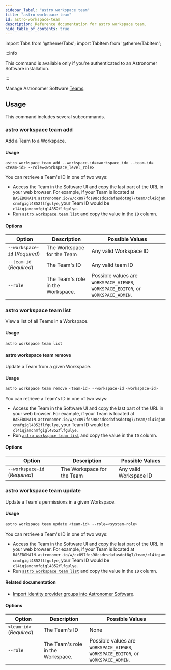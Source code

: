 ```yaml
---
sidebar_label: "astro workspace team"
title: "astro workspace team"
id: astro-workspace-team
description: Reference documentation for astro workspace team.
hide_table_of_contents: true
---
```


import Tabs from '@theme/Tabs';
import TabItem from '@theme/TabItem';

:::info  

This command is available only if you're authenticated to an Astronomer Software installation. 

:::

Manage Astronomer Software [Teams](https://docs.astronomer.io/software/import-idp-groups).

## Usage

This command includes several subcommands.

### astro workspace team add

Add a Team to a Workspace.

#### Usage

`astro workspace team add --workspace-id=<workspace_id> --team-id=<team-id> --role=<workspace_level_role>`

You can retrieve a Team's ID in one of two ways:

- Access the Team in the Software UI and copy the last part of the URL in your web browser. For example, if your Team is located at `BASEDOMAIN.astronomer.io/w/cx897fds98csdcsdafasdot8g7/team/cl4iqjamcnmfgigl4852flfgulye`, your Team ID would be `cl4iqjamcnmfgigl4852flfgulye`.
- Run [`astro workspace team list`](#astro-workspace-team-list) and copy the value in the `ID` column.

#### Options

| Option                        | Description                       | Possible Values                                                                   |
| ----------------------------- | --------------------------------- | --------------------------------------------------------------------------------- |
| `--workspace-id` (_Required_) | The Workspace for the Team        | Any valid Workspace ID                                                            |
| `--team-id` (_Required_)      | The Team's ID                     | Any valid team ID                                                                 |
| `--role`                      | The Team's role in the Workspace. | Possible values are `WORKSPACE_VIEWER`, `WORKSPACE_EDITOR`, or `WORKSPACE_ADMIN`. |

### astro workspace team list

View a list of all Teams in a Workspace.

#### Usage

```sh
astro workspace team list
```

#### astro workspace team remove

Update a Team from a given Workspace.

#### Usage

```sh
astro workspace team remove <team-id> --workspace-id <workspace-id>
```

You can retrieve a Team's ID in one of two ways:

- Access the Team in the Software UI and copy the last part of the URL in your web browser. For example, if your Team is located at `BASEDOMAIN.astronomer.io/w/cx897fds98csdcsdafasdot8g7/team/cl4iqjamcnmfgigl4852flfgulye`, your Team ID would be `cl4iqjamcnmfgigl4852flfgulye`.
- Run [`astro workspace team list`](#astro-workspace-team-list) and copy the value in the `ID` column.

#### Options

| Option                        | Description                | Possible Values        |
| ----------------------------- | -------------------------- | ---------------------- |
| `--workspace-id` (_Required_) | The Workspace for the Team | Any valid Workspace ID |

### astro workspace team update

Update a Team's permissions in a given Workspace.

#### Usage

```sh
astro workspace team update <team-id> --role=<system-role>
```

You can retrieve a Team's ID in one of two ways:

- Access the Team in the Software UI and copy the last part of the URL in your web browser. For example, if your Team is located at `BASEDOMAIN.astronomer.io/w/cx897fds98csdcsdafasdot8g7/team/cl4iqjamcnmfgigl4852flfgulye`, your Team ID would be `cl4iqjamcnmfgigl4852flfgulye`.
- Run [`astro workspace team list`](#astro-workspace-team-list) and copy the value in the `ID` column.

#### Related documentation 

- [Import identity provider groups into Astronomer Software](https://docs.astronomer.io/software/import-idp-groups).

#### Options

| Option                        | Description                       | Possible Values                                                                   |
| ----------------------------- | --------------------------------- | --------------------------------------------------------------------------------- |
| `<team-id>` (_Required_)      | The Team's ID                     | None                                                                              |
| `--role`                      | The Team's role in the Workspace. | Possible values are `WORKSPACE_VIEWER`, `WORKSPACE_EDITOR`, or `WORKSPACE_ADMIN`. |

